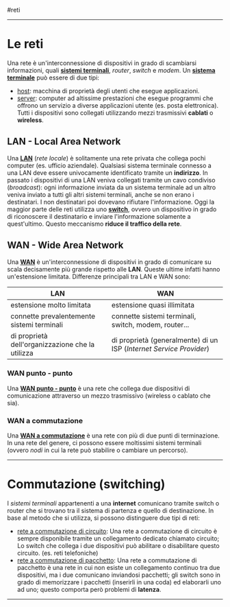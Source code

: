 #reti
___
# **Le reti**
Una rete è un'interconnessione di dispositivi in grado di scambiarsi informazioni, quali <u><b>sistemi terminali</b></u>, *router*, *switch* e *modem*.
Un <u><b>sistema terminale</b></u> può essere di due tipi:
- <u>host</u>: macchina di proprietà degli utenti che esegue applicazioni.
- <u>server</u>: computer ad altissime prestazioni che esegue programmi che offrono un servizio a diverse applicazioni utente (es. posta elettronica).
Tutti i dispositivi sono collegati utilizzando mezzi trasmissivi **cablati** o **wireless**.
## **LAN - Local Area Network**
Una <u><b>LAN</b></u> (*rete locale*) è solitamente una rete privata che collega pochi computer (es. ufficio aziendale).
Qualsiasi sistema terminale connesso a una LAN deve essere univocamente identificato tramite un **indirizzo**.
In passato i dispositivi di una LAN veniva collegati tramite un cavo condiviso (*broadcast*): ogni informazione inviata da un sistema terminale ad un altro veniva inviato a tutti gli altri sistemi terminali, anche se non erano i destinatari. I non destinatari poi dovevano rifiutare l'informazione.
Oggi la maggior parte delle reti utilizza uno <u><b>switch</b></u>, ovvero un dispositivo in grado di riconoscere il destinatario e inviare l'informazione solamente a quest'ultimo. Questo meccanismo **riduce il traffico della rete**.
## **WAN - Wide Area Network**
Una <u><b>WAN</b></u> è un'interconnessione di dispositivi in grado di comunicare su scala decisamente più grande rispetto alle **LAN**. Queste ultime infatti hanno un'estensione limitata.
Differenze principali tra LAN e WAN sono:

| **LAN**                                          | **WAN**                                                             |
| ------------------------------------------------ | ------------------------------------------------------------------- |
| estensione molto limitata                        | estensione quasi illimitata                                         |
| connette prevalentemente sistemi terminali       | connette sistemi terminali, switch, modem, router...                |
| di proprietà dell'organizzazione che la utilizza | di proprietà (generalmente) di un ISP (*Internet Service Provider*) |
### **WAN punto - punto**
Una <u><b>WAN punto - punto</b></u> è una rete che collega due dispositivi di comunicazione attraverso un mezzo trasmissivo (wireless o cablato che sia).
### **WAN a commutazione**
Una <u><b>WAN a commutazione</b></u> è una rete con più di due punti di terminazione. In una rete del genere, ci possono essere moltissimi sistemi terminali (ovvero *nodi* in cui la rete può stabilire o cambiare un percorso).
___
# **Commutazione (switching)**
I *sistemi terminali* appartenenti a una **internet** comunicano tramite switch o router che si trovano tra il sistema di partenza e quello di destinazione. In base al metodo che si utilizza, si possono distinguere due tipi di reti:
- <u>rete a commutazione di circuito</u>: Una rete a commutazione di circuito è sempre disponibile tramite un collegamento dedicato chiamato circuito; Lo switch che collega i due dispositivi può abilitare o disabilitare questo circuito. (es. reti telefoniche)
- <u>rete a commutazione di pacchetto</u>: Una rete a commutazione di pacchetto è una rete in cui non esiste un collegamento continuo tra due dispositivi, ma i due comunicano inviandosi pacchetti; gli switch sono in grado di memorizzare i pacchetti (inserirli in una coda) ed elaborarli uno ad uno; questo comporta però problemi di **latenza**.
___
##